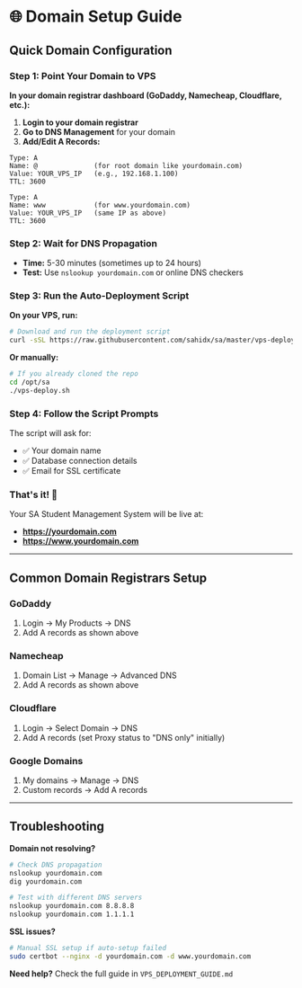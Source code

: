 # 🌐 Domain Setup Guide

## Quick Domain Configuration

### Step 1: Point Your Domain to VPS

**In your domain registrar dashboard (GoDaddy, Namecheap, Cloudflare, etc.):**

1. **Login to your domain registrar**
2. **Go to DNS Management** for your domain
3. **Add/Edit A Records:**

```
Type: A
Name: @              (for root domain like yourdomain.com)
Value: YOUR_VPS_IP   (e.g., 192.168.1.100)
TTL: 3600

Type: A  
Name: www            (for www.yourdomain.com)
Value: YOUR_VPS_IP   (same IP as above)
TTL: 3600
```

### Step 2: Wait for DNS Propagation
- **Time:** 5-30 minutes (sometimes up to 24 hours)
- **Test:** Use `nslookup yourdomain.com` or online DNS checkers

### Step 3: Run the Auto-Deployment Script

**On your VPS, run:**
```bash
# Download and run the deployment script
curl -sSL https://raw.githubusercontent.com/sahidx/sa/master/vps-deploy.sh | bash
```

**Or manually:**
```bash
# If you already cloned the repo
cd /opt/sa
./vps-deploy.sh
```

### Step 4: Follow the Script Prompts

The script will ask for:
- ✅ Your domain name
- ✅ Database connection details
- ✅ Email for SSL certificate

### That's it! 🎉

Your SA Student Management System will be live at:
- **https://yourdomain.com**
- **https://www.yourdomain.com**

---

## Common Domain Registrars Setup

### GoDaddy
1. Login → My Products → DNS
2. Add A records as shown above

### Namecheap  
1. Domain List → Manage → Advanced DNS
2. Add A records as shown above

### Cloudflare
1. Login → Select Domain → DNS
2. Add A records (set Proxy status to "DNS only" initially)

### Google Domains
1. My domains → Manage → DNS
2. Custom records → Add A records

---

## Troubleshooting

**Domain not resolving?**
```bash
# Check DNS propagation
nslookup yourdomain.com
dig yourdomain.com

# Test with different DNS servers
nslookup yourdomain.com 8.8.8.8
nslookup yourdomain.com 1.1.1.1
```

**SSL issues?**
```bash
# Manual SSL setup if auto-setup failed
sudo certbot --nginx -d yourdomain.com -d www.yourdomain.com
```

**Need help?** Check the full guide in `VPS_DEPLOYMENT_GUIDE.md`